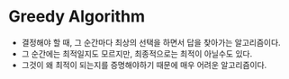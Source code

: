 # Greedy Algorithm
- 결정해야 할 때, 그 순간마다 최상의 선택을 하면서 답을 찾아가는 알고리즘이다.
- 그 순간에는 최적일지도 모르지만, 최종적으로는 최적이 아닐수도 있다.
- 그것이 왜 최적이 되는지를 증명해야하기 때문에 매우 어려운 알고리즘이다.
